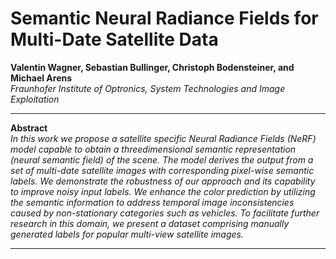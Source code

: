 Semantic Neural Radiance Fields for Multi-Date Satellite Data
==

**Valentin Wagner, Sebastian Bullinger, Christoph Bodensteiner, and Michael Arens**  
*Fraunhofer Institute of Optronics, System Technologies and Image Exploitation*

---

**Abstract**  
*In this work we propose a satellite specific Neural Radiance Fields (NeRF) model capable to obtain a threedimensional semantic representation (neural semantic field) of the scene. 
The model derives the output from a set of multi-date satellite images with corresponding pixel-wise semantic labels. 
We demonstrate the robustness of our approach and its capability to improve noisy input labels. 
We enhance the color prediction by utilizing the semantic information to address temporal image inconsistencies caused by non-stationary categories such as vehicles. 
To facilitate further research in this domain, we present a dataset comprising manually generated labels for popular multi-view satellite images.*

---

